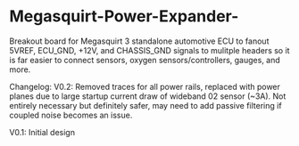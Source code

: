 # Megasquirt-Power-Expander-

Breakout board for Megasquirt 3 standalone automotive ECU to fanout 5VREF, ECU_GND, +12V, and CHASSIS_GND signals to mulitple headers so it is far easier to connect sensors, oxygen sensors/controllers, gauges, and more. 


Changelog:
V0.2: Removed traces for all power rails, replaced with power planes due to large startup current draw of wideband 02 sensor (~3A). Not entirely necessary but definitely safer, may need to add passive filtering if coupled noise becomes an issue. 

V0.1: Initial design
